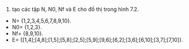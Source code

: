 1. tạo các tập N, N0, Nf và E cho đồ thị trong hình 7.2.
- N= {1,2,3,4,5,6,7,8,9,10}.
- N0= {1,2,3}.
- Nf= {8,9,10}.
- E= {[1,4];[4,8];[1,5];[5,8];[2,5];[5,9];[9,6];[6,2];[3,6];[6,10];[3,7];[7,10]}.
